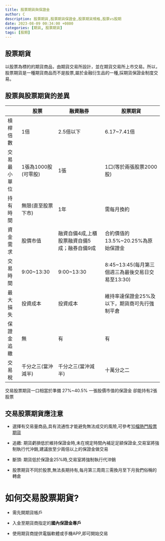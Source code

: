 ```yaml
---
title: 股票期貨與保證金
author: C
description: 股票期貨,股票期貨保證金,股票期貨規格,股票vs股期
date: 2023-08-09 00:34:00 +0800
categories: [期貨, 股票期貨]
tags: [股期]
---
```



## 股票期貨

以股票為標的的期貨商品，由期貨交易所設計，並在期貨交易所上市交易。所以，股票期貨是一種期貨商品而不是股票,屬於金融衍生品的一種,採期貨保證金制度交易。

## 股票與股票期貨的差異

|       | 股票            |  融資融券                     | 股票期貨                              |
|-------|---------------|---------------------------|-----------------------------------|
| 槓桿倍數  | 1倍            | 2.5倍以下                    | 6.17~7.41倍                        |
| 交易最小單位  | 1張為1000股(可零股) | 1張                        | 1口(等於兩張股票2000股)                   |
|  持有時間 | 無限(直至股票下市)    | 1年                        | 需每月換約                             |
| 資金需求  |  股價市值         | 融資自備4成,上櫃股票融資自備5成；融券自備9成  | 合約價值的13.5%~20.25%為原始保證金           |
| 交易時間  | 9:00~13:30    | 9:00~13:30                | 8:45~13:45(每月第三個週三為最後交易日交易至13:30) |
| 最大損失  | 投資成本          | 投資成本                      | 維持率達保證金25%及以下，期貨商可先行強制平倉          |
| 保證金追繳 | 無             | 有                         | 有                                 |
| 交易稅   |  千分之三(當沖減半)   |  千分之三(當沖減半)               |  十萬分之二                            |

交易股票期貨一口相當於準備 27%~40.5% 一張股價市值的保證金
卻能持有2張股票


## 交易股票期貨應注意

+ 選擇有交易量商品,具有流通性才能避免無法成交的風險,可參考[10檔熱門股票期貨](../10檔熱門股票期貨/)


+ 追繳: 期貨虧損低於維持保證金時,未在規定時間內補足足額保證金,交易室將強制執行代沖銷,建議放至少兩倍以上的保證金做交易

+ 斷頭: 期貨低於保證金25%時,交易室將強制執行代沖銷

+ 股票期貨不同於股票,無法長期持有,每月第三周周三需換月至下月我們俗稱的轉倉

# 如何交易股票期貨?

+ 需先開期貨帳戶

+ 入金至期貨商指定的**國內保證金專戶**

+ 使用期貨商提供電腦軟體或手機APP,即可開始交易